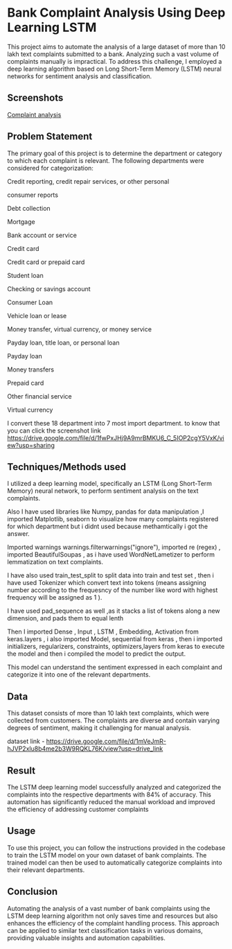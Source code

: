 
# Bank Complaint Analysis Using Deep Learning LSTM

This project aims to automate the analysis of a large dataset of more than 10 lakh text complaints submitted to a bank. Analyzing such a vast volume of complaints manually is impractical. To address this challenge, I employed a deep learning algorithm based on Long Short-Term Memory (LSTM) neural networks for sentiment analysis and classification.

## Screenshots

[Complaint analysis](https://drive.google.com/file/d/10egNGxW2IJiZPqAYjym_rsRfxQFxkDKO/view?usp=drive_link)


## Problem Statement

The primary goal of this project is to determine the department or category to which each complaint is relevant. The following departments were considered for categorization:

Credit reporting, credit repair services, or other personal 

consumer reports

Debt collection

Mortgage

Bank account or service

Credit card

Credit card or prepaid card

Student loan

Checking or savings account

Consumer Loan

Vehicle loan or lease

Money transfer, virtual currency, or money service

Payday loan, title loan, or personal loan

Payday loan

Money transfers

Prepaid card

Other financial service

Virtual currency

I convert these 18 department into 7 most import department.
to know that you can click the screenshot link https://drive.google.com/file/d/1fwPxJHj9A9mrBMKU6_C_5IOP2cgY5VxK/view?usp=sharing
## Techniques/Methods used
I utilized a deep learning model, specifically an LSTM (Long Short-Term Memory) neural network, to perform sentiment analysis on the text complaints.

Also I have used libraries like Numpy, pandas for data manipulation ,I imported Matplotlib, seaborn to visualize how many complaints registered for which department but i didnt used because methamtically i got the answer.

Imported warnings warnings.filterwarnings("ignore"), imported re (regex) , imported BeautifulSoupas , as i have used WordNetLametizer to perform lemmatization on text complaints.

I have also used train_test_split to split data into train and test set , then i have used Tokenizer which convert text into tokens (means assigning number according to the frequesncy of the number like word with highest frequency will be assigned as 1 ).

I have used pad_sequence as well ,as it stacks a list of tokens along a new dimension, and pads them to equal lenth 

Then I imported Dense , Input , LSTM , Embedding, Activation from keras.layers , i also imported Model, sequential from keras , then i imported initializers, regularizers, constraints, optimizers,layers from keras to execute the model and then i compiled the model  to predict the output.

This model can understand the sentiment expressed in each complaint and categorize it into one of the relevant departments.
## Data
This dataset consists of more than 10 lakh text complaints, which were collected from customers. The complaints are diverse and contain varying degrees of sentiment, making it challenging for manual analysis.

dataset link -  https://drive.google.com/file/d/1mVeJmR-hJVP2xlu8b4me2b3W9RQKL76K/view?usp=drive_link
## Result
The LSTM deep learning model successfully analyzed and categorized the complaints into the respective departments with 84% of accuracy. This automation has significantly reduced the manual workload and improved the efficiency of addressing customer complaints
## Usage 
To use this project, you can follow the instructions provided in the codebase to train the LSTM model on your own dataset of bank complaints. The trained model can then be used to automatically categorize complaints into their relevant departments.
## Conclusion
Automating the analysis of a vast number of bank complaints using the LSTM deep learning algorithm not only saves time and resources but also enhances the efficiency of the complaint handling process. This approach can be applied to similar text classification tasks in various domains, providing valuable insights and automation capabilities.





